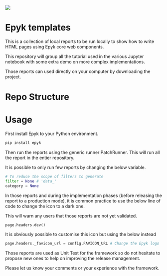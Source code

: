 
![](https://raw.githubusercontent.com/epykure/epyk-templates/master/static/images/logo.ico)

# Epyk templates 

This is a collection of local reports to be run locally to show how to write HTML pages using Epyk core web components.

This repository will group all the tutorial used in the various Jupyter notebook with some extra demo on more complex implementations.

Those reports can used directly on your computer by downloading the project.

Repo Structure
==============


Usage
=====

First install Epyk to your Python environment.

```py
pip install epyk
```

Then run the reports using the generic runner PatchRunner. This will run all the report in the entier repository.

It is possible to only run few reports by changing the below variable.


```py
# To reduce the scope of filters to generate
filter = None # 'data_'
category = None
```

In those reports and during the implementation phases (before releasing the report to a production mode), it is common practice to use
the below line of code to change the icon to a dark one.

This will warn any users that those reports are not yet validated.

```py
page.headers.dev()
```

It is obviously possible to customise this icon but using the below instead

```py
page.headers._favicon_url = config.FAVICON_URL # Change the Epyk logo
```

Those reports are used as Unit Test for the framework so do not hesitate to propose new ones to help on improving the release management.

Please let us know your comments or your experience with the framework.
